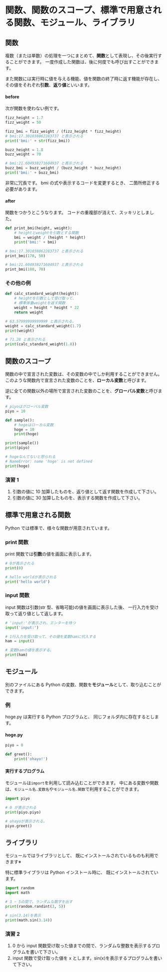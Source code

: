 # 関数、関数のスコープ、標準で用意される関数、モジュール、ライブラリ

## 関数

複数（または単数）の処理を一つにまとめて、**関数**として表現し、その後実行することができます。
一度作成した関数は、後に何度でも呼び出すことができます。

また関数には実行時に値を与える機能、値を関数の終了時に返す機能が存在し、
その値をそれぞれ**引数**、**返り値**といいます。

#### before

次が関数を使わない例です。

```py
fizz_height = 1.7
fizz_weight = 50

fizz_bmi = fizz_weight / (fizz_height * fizz_height)
# bmi:17.301038062283737 と表示される
print('bmi:' + str(fizz_bmi))

buzz_height = 1.8
buzz_weight = 70

# bmi:21.604938271604937 と表示される
buzz_bmi = buzz_weight / (buzz_height * buzz_height)
print('bmi:' + buzz_bmi)
```

非常に冗長です。
bmi の式や表示するコードを変更するとき、
二箇所修正する必要があります。

#### after

関数をつかうとこうなります。
コードの重複部が消えて、スッキリとしました。

```py
def print_bmi(height, weight):
    # heightとweightを引数とする関数
    bmi = weight / (height * height)
    print('bmi:' + bmi)

# bmi:17.301038062283737 と表示される
print_bmi(170, 50)

# bmi:21.604938271604937 と表示される
print_bmi(180, 70)
```

### その他の例

```py
def calc_standard_weight(height):
    # heightを引数として受け取って、
    # 標準体重weightを返す関数
    weight = height * height * 22
    return weight

# 63.57999999999999 と表示される。
weight = calc_standard_weight(1.7)
print(weight)

# 71.28 と表示される
print(calc_standard_weight(1.8))
```

## 関数のスコープ

関数の中で宣言された変数は、その変数の中でしか利用することができません。
このような関数内で宣言された変数のことを、**ローカル変数**と呼びます。

逆に全ての関数以外の場所で宣言された変数のことを、**グローバル変数**と呼びます。

```py
# piyoはグローバル変数
piyo = 10

def sample():
    # hogeはローカル変数
    hoge = 10
    print(hoge)

print(sample())
print(piyo)

# hogeなんてないと怒られる
# NameError: name 'hoge' is not defined
print(hoge)
```

### 演習 1

1. 引数の値に 10 加算したものを、返り値として返す関数を作成して下さい。
2. 引数の値に 30 加算したものを、表示する関数を作成して下さい。

## 標準で用意される関数

Python では標準で、様々な関数が用意されています。

### print 関数

print 関数では**引数**の値を画面に表示します。

```py
# 0が表示される
print(0)

# hello worldが表示される
print('hello world')
```

### input 関数

input 関数は引数(str 型、省略可能)の値を画面に表示した後、
一行入力を受け取って返り値として返します。

```py
# 'input:'が表示され、エンターを待つ
input('input:')

# 1行入力を受け取って、その値を変数hamに代入する
ham = input()

# 変数hamの値を表示する。
print(ham)
```

## モジュール

別のファイルにある Python の変数、関数を**モジュール**として、取り込むことができます。

### 例

hoge.py は実行する Python プログラムと、
同じフォルダ内に存在するとします。

#### hoge.py

```py
piyo = 0

def greet():
    print('ohayo!')
```

#### 実行するプログラム

モジュールは`import`を利用して読み込むことができます。
中にある変数や関数は、`モジュール名.変数名`や`モジュール名.関数`で利用することができます。

```py
import piyo

# 0 が表示される
print(piyo.piyo)

# ohayoが表示される。
piyo.greet()
```

## ライブラリ

モジュールではライブラリとして、
既にインストールされているものも利用できます※

特に標準ライブラリは Python インストール時に、
既にインストールされています。

```py
import random
import math

# 3 ~ 5の間で、ランダムな数字を出す
print(random.randint(3, 5))

# sin(3.14)を表示
print(math.sin(3.14))
```

### 演習 2

1. 0 から input 関数受け取った値までの間で、ランダムな整数を表示するプログラムを書いて下さい。
2. input 関数で受け取った値を x とします。sin(x)を表示するプログラムを書いて下さい。
